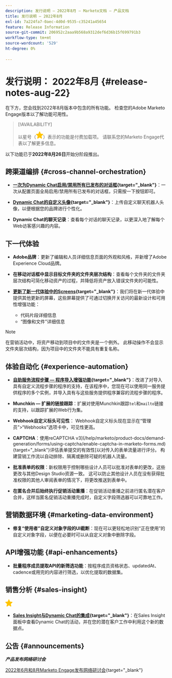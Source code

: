 ```yaml
---
description: 发行说明 — 2022年8月 — Marketo文档 — 产品文档
title: 发行说明 — 2022年8月
exl-id: 7a224fa7-0aec-4d0d-9535-c35241a45654
feature: Release Information
source-git-commit: 206952c2aaa9b568a9312def6d36b15f699791b3
workflow-type: tm+mt
source-wordcount: '529'
ht-degree: 0%

---
```


# 发行说明： 2022年8月 {#release-notes-aug-22}

在下方，您会找到2022年8月版本中包含的所有功能。 检查您的Adobe Marketo Engage版本以了解功能可用性。

>[!AVAILABILITY]
>
>以星号（![星号](assets/yellow-star.png)）表示的功能是付费加载项。 请联系您的Marketo Engage代表以了解更多信息。

以下功能已于&#x200B;**2022年8月26日**&#x200B;开始分阶段推出。

## 跨渠道编排 {#cross-channel-orchestration}

* **[一次为Dynamic Chat启用/禁用所有已发布的对话框](/help/marketo/product-docs/demand-generation/dynamic-chat/automated-chat/dialogue-overview.md#disable-enable-all-dialogues){target="_blank"}**：一次从配置页面全局启用/禁用所有已发布的对话框，只需按一下按钮即可。

* **[Dynamic Chat的自定义头像](/help/marketo/product-docs/demand-generation/dynamic-chat/setup-and-configuration/configuration.md#agent-settings){target="_blank"}**：上传自定义聊天机器人头像，以便根据您的品牌进行个性化。

* **Dynamic Chat的聊天记录**：查看每个对话的聊天记录，以更深入地了解每个Web访客感兴趣的内容。

## 下一代体验

* **Adobe品牌**：更新了编辑和人员详细信息页面的外观和风格，并新增了Adobe Experience Cloud品牌。

* **在移动对话框中显示目标文件夹的文件夹层次结构**：查看每个文件夹的文件夹层次结构可简化移动资产的过程，并降低将资产放入错误文件夹的可能性。

* **[更新了新一代体验中的Screens](/help/marketo/product-docs/marketo-engage-modern-ux/toggle-switch.md){target="_blank"}**：我们将在新一代体验中提供其他更新的屏幕，这些屏幕提供了可通过切换开关访问的最新设计和可用性增强功能：

   * 代码片段详细信息
   * “图像和文件”详细信息

>[!NOTE]
>
>在营销活动中，将资产移动到项目中的文件夹是一个例外。 此移动操作不会显示文件夹层次结构，因为项目中的文件夹不能具有重复名称。

## 体验自动化 {#experience-automation}

* **[自助服务流程步骤 — 程序导入增强功能](/help/marketo/product-docs/core-marketo-concepts/smart-campaigns/flow-actions/flow-step-service.md){target="_blank"}**：改进了对导入具有自定义流程步骤的程序的支持，在该程序中，您现在可以使用同一服务提供程序的多个实例，并导入具有与这些服务提供程序兼容的流程步骤的程序。

* **Munchkin — 扩展的链接跟踪**：扩展对使用Munchkin跟踪`tel`和`mailto`链接的支持，以跟踪扩展的Web行为集。

* **Webhook自定义标头可见性**： Webhook自定义标头现在显示在“管理员”>“Webhooks”选项卡中，可见性更高。

* **CAPTCHA**：使用reCAPTCHA v3](/help/marketo/product-docs/demand-generation/forms/using-captcha/enable-captcha-in-marketo-forms.md){target="_blank"}评估表单提交的有效性[以对传入的表单流量进行评分。 构建营销工作流以自动排除、隔离或删除可疑的机器人流量。

* **批准表单的权限**：新权限用于控制哪些设计人员可以批准对表单的更改，这些更改与其他Design Studio资源一致。 这可以防止其他设计人员在没有获得批准权限的其他人审阅表单的情况下，将更改推送到表单中。

* **在匿名合并后始终执行促销活动重播**：在促销活动重播之前进行匿名潜在客户合并，这样当匿名促销活动重播完成时，自定义字段筛选器可以可靠地工作。

## 营销数据环境 {#marketing-data-environment}

* **修复“使用者”自定义对象字段的UI截断**：现在可以更轻松地识别“正在使用”的自定义对象字段，以便在必要时可以从自定义对象中删除字段。

## API增强功能 {#api-enhancements}

* **批量程序成员提取API的新筛选功能**：按程序成员资格状态、updatedAt、cadence或用完的内容进行筛选，以优化提取的数据集。

## 销售分析 {#sales-insight}

![（星形）](assets/yellow-star.png)

* **[Sales Insight与Dynamic Chat的集成](/help/marketo/product-docs/marketo-sales-insight/msi-for-salesforce/features/dynamic-chat-integration.md){target="_blank"}**：在Sales Insight面板中查看Dynamic Chat的活动，并在您的潜在客户工作中利用这个新的数据点。

## 公告 {#announcements}

**_产品发布网络研讨会_**

[2022年6月和8月Marketo Engage发布网络研讨会](https://engage.marketo.com/2022_June_August_Release_Webinar_OnDemandPage.html){target="_blank"}
